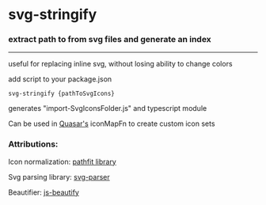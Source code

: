 # svg-stringify
### extract path to from svg files and generate an index

---
useful for replacing inline svg, without losing ability to change colors

add script to your package.json

```editorconfig
svg-stringify {pathToSvgIcons}
```

generates "import-SvgIconsFolder.js" and typescript module

Can be used in [Quasar's](https://quasar.dev) iconMapFn to create custom icon sets



### Attributions:
Icon normalization: [pathfit library](https://github.com/ccprog/pathfit)

Svg parsing library: [svg-parser](https://github.com/Rich-Harris/svg-parser)

Beautifier: [js-beautify](https://github.com/beautify-web/js-beautify)
